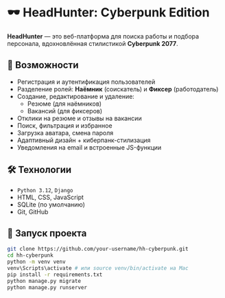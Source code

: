 # 🕶️ HeadHunter: Cyberpunk Edition

**HeadHunter** — это веб-платформа для поиска работы и подбора персонала, вдохновлённая стилистикой **Cyberpunk 2077**.

## 🚀 Возможности

- Регистрация и аутентификация пользователей
- Разделение ролей: **Наёмник** (соискатель) и **Фиксер** (работодатель)
- Создание, редактирование и удаление:
  - Резюме (для наёмников)
  - Вакансий (для фиксеров)
- Отклики на резюме и отзывы на вакансии
- Поиск, фильтрация и избранное
- Загрузка аватара, смена пароля
- Адаптивный дизайн + киберпанк-стилизация
- Уведомления на email и встроенные JS-функции

## 🛠️ Технологии

- `Python 3.12`, `Django`
- HTML, CSS, JavaScript
- SQLite (по умолчанию)
- Git, GitHub


## 🧪 Запуск проекта

```bash
git clone https://github.com/your-username/hh-cyberpunk.git
cd hh-cyberpunk
python -m venv venv
venv\Scripts\activate # или source venv/bin/activate на Mac
pip install -r requirements.txt
python manage.py migrate
python manage.py runserver
